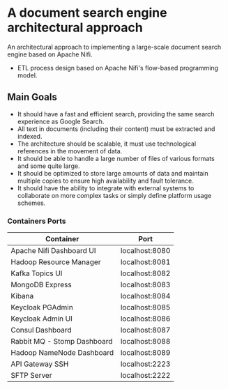 # A document search engine architectural approach
An architectural approach to implementing a large-scale document search engine based on Apache Nifi.

* ETL process design based on Apache Nifi's flow-based programming model.

## Main Goals

* It should have a fast and efficient search, providing the same search experience as Google Search.
* All text in documents (including their content) must be extracted and indexed.
* The architecture should be scalable, it must use technological references in the movement of data.
* It should be able to handle a large number of files of various formats and some quite large.
* It should be optimized to store large amounts of data and maintain multiple copies to ensure high availability and fault tolerance.
* It should have the ability to integrate with external systems to collaborate on more complex tasks or simply define platform usage schemes.

### Containers Ports

| Container | Port |
| ------ | ------ |
| Apache Nifi Dashboard UI | localhost:8080 |
| Hadoop Resource Manager | localhost:8081 |
| Kafka Topics UI | localhost:8082 |
| MongoDB Express | localhost:8083 |
| Kibana | localhost:8084 |
| Keycloak PGAdmin | localhost:8085 |
| Keycloak Admin UI | localhost:8086 |
| Consul Dashboard | localhost:8087 |
| Rabbit MQ - Stomp Dashboard | localhost:8088 |
| Hadoop NameNode Dashboard | localhost:8089 |
| API Gateway SSH  | localhost:2223 |
| SFTP Server | localhost:2222 |
